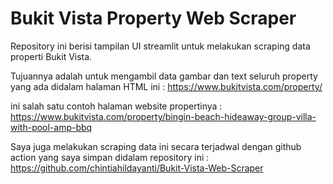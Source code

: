 # Bukit Vista Property Web Scraper

Repository ini berisi tampilan UI streamlit untuk melakukan scraping data properti Bukit Vista.

Tujuannya adalah untuk mengambil data gambar dan text seluruh property yang ada didalam halaman HTML ini : https://www.bukitvista.com/property/

ini salah satu contoh halaman website propertinya : https://www.bukitvista.com/property/bingin-beach-hideaway-group-villa-with-pool-amp-bbq

Saya juga melakukan scraping data ini secara terjadwal dengan github action yang saya simpan didalam repository ini : https://github.com/chintiahildayanti/Bukit-Vista-Web-Scraper
